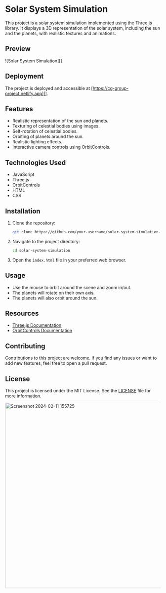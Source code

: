 
# Solar System Simulation

This project is a solar system simulation implemented using the Three.js library. It displays a 3D representation of the solar system, including the sun and the planets, with realistic textures and animations.

## Preview

![Solar System Simulation][]

## Deployment

The project is deployed and accessible at [https://cg-group-project.netlify.app][].

## Features

- Realistic representation of the sun and planets.
- Texturing of celestial bodies using images.
- Self-rotation of celestial bodies.
- Orbiting of planets around the sun.
- Realistic lighting effects.
- Interactive camera controls using OrbitControls.

## Technologies Used

- JavaScript
- Three.js
- OrbitControls
- HTML
- CSS

## Installation

1. Clone the repository:

   ```bash
   git clone https://github.com/your-username/solar-system-simulation.git
   ```

2. Navigate to the project directory:

   ```bash
   cd solar-system-simulation
   ```

3. Open the `index.html` file in your preferred web browser.

## Usage

- Use the mouse to orbit around the scene and zoom in/out.
- The planets will rotate on their own axis.
- The planets will also orbit around the sun.

## Resources

- [Three.js Documentation](https://threejs.org/docs/)
- [OrbitControls Documentation](https://threejs.org/docs/#examples/en/controls/OrbitControls)

## Contributing

Contributions to this project are welcome. If you find any issues or want to add new features, feel free to open a pull request.

## License

This project is licensed under the MIT License. See the [LICENSE](./LICENSE) file for more information.

<img width="600" alt="Screenshot 2024-02-11 155725" src="https://github.com/nesrucodex/Earth-and-Moon-Stimulation-in-webgl2/assets/155378885/8c129f64-e8d8-486b-aed3-8f3dddf44aa2">
